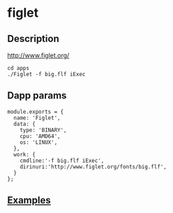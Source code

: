 # figlet
## Description
http://www.figlet.org/
```
cd apps
./Figlet -f big.flf iExec
```
## Dapp params
```
module.exports = {
  name: 'Figlet',
  data: {
    type: 'BINARY',
    cpu: 'AMD64',
    os: 'LINUX',
  },
  work: {
    cmdline:'-f big.flf iExec',
    dirinuri:'http://www.figlet.org/fonts/big.flf',
  }
};
```
## [Examples](./examples)
